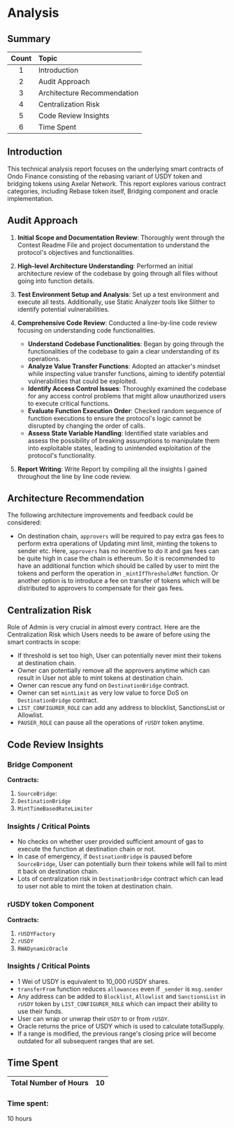 # Analysis

## Summary

| Count | Topic | 
|:--:|:-------|
| 1 | Introduction |  
| 2 | Audit Approach |  
| 3 | Architecture Recommendation |  
| 4 | Centralization Risk |   
| 5 | Code Review Insights |  
| 6 | Time Spent |

## Introduction

This technical analysis report focuses on the underlying smart contracts of Ondo Finance consisting of the rebasing variant of USDY token and bridging tokens using Axelar Network. This report explores various contract categories, including Rebase token itself, Bridging component and oracle implementation.

## Audit Approach

1. **Initial Scope and Documentation Review**: Thoroughly went through the Contest Readme File and project documentation to understand the protocol's objectives and functionalities.

2. **High-level Architecture Understanding**: Performed an initial architecture review of the codebase by going through all files without going into function details.

3. **Test Environment Setup and Analysis**: Set up a test environment and execute all tests. Additionally, use Static Analyzer tools like Slither to identify potential vulnerabilities.

4. **Comprehensive Code Review**: Conducted a line-by-line code review focusing on understanding code functionalities. 

    * **Understand Codebase Functionalities**: Began by going through the functionalities of the codebase to gain a clear understanding of its operations.
    * **Analyze Value Transfer Functions**: Adopted an attacker's mindset while inspecting value transfer functions, aiming to identify potential vulnerabilities that could be exploited.
    * **Identify Access Control Issues**: Thoroughly examined the codebase for any access control problems that might allow unauthorized users to execute critical functions.
    * **Evaluate Function Execution Order**: Checked random sequence of function executions to ensure the protocol's logic cannot be disrupted by changing the order of calls.
    * **Assess State Variable Handling**: Identified state variables and assess the possibility of breaking assumptions to manipulate them into exploitable states, leading to unintended exploitation of the protocol's functionality.

5. **Report Writing**: Write Report by compiling all the insights I gained throughout the line by line code review.

## Architecture Recommendation

The following architecture improvements and feedback could be considered:

* On destination chain, `approvers` will be required to pay extra gas fees to perform extra operations of Updating mint limit, minting the tokens to sender etc. Here, `approvers` has no incentive to do it and gas fees can be quite high in case the chain is ethereum. So it is recommended to have an additional function which should be called by user to mint the tokens and perform the operation in `_mintIfThresholdMet` function. Or another option is to introduce a fee on transfer of tokens which will be distributed to approvers to compensate for their gas fees.

## Centralization Risk

Role of Admin is very crucial in almost every contract. Here are the Centralization Risk which Users needs to be aware of before using the smart contracts in scope:

* If threshold is set too high, User can potentially never mint their tokens at destination chain.
* Owner can potentially remove all the approvers anytime which can result in User not able to mint tokens at destination chain.
* Owner can rescue any fund on `DestinationBridge` contract.
* Owner can set `mintLimit` as very low value to force DoS on `DestinationBridge` contract.
* `LIST_CONFIGURER_ROLE` can add any address to blocklist, SanctionsList or Allowlist.
* `PAUSER_ROLE` can pause all the operations of `rUSDY` token anytime.

## Code Review Insights

### Bridge Component

**Contracts:**

1. `SourceBridge`: 
2. `DestinationBridge`
3. `MintTimeBasedRateLimiter`

### Insights / Critical Points

* No checks on whether user provided sufficient amount of gas to execute the function at destination chain or not. 
* In case of emergency, if `DestinationBridge` is paused before `SourceBridge`, User can potentially burn their tokens while will fail to mint it back on destination chain.
* Lots of centralization risk in `DestinationBridge` contract which can lead to user not able to mint the token at destination chain.

### rUSDY token Component

**Contracts:**

1. `rUSDYFactory`
2. `rUSDY`
3. `RWADynamicOracle`

### Insights / Critical Points

* 1 Wei of USDY is equivalent to 10_000 rUSDY shares.
* `transferFrom` function reduces `allowances` even if `_sender` is `msg.sender`
* Any address can be added to `Blocklist`, `Allowlist` and `SanctionsList` in  `rUSDY` token by `LIST_CONFIGURER_ROLE` which can impact their ability to use their funds.
* User can wrap or unwrap their `USDY` to or from `rUSDY`.
* Oracle returns the price of USDY which is used to calculate totalSupply.
* If a range is modified, the previous range's closing price will become outdated for all subsequent ranges that are set.

## Time Spent

| Total Number of Hours | 10 |
|:--:|:--:|

### Time spent:
10 hours
